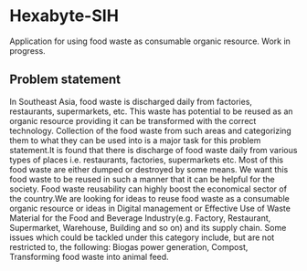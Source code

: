 # Hexabyte-SIH

Application for using food waste as consumable organic resource.
Work in progress.

## Problem statement
	
In Southeast Asia, food waste is discharged daily from factories, restaurants, supermarkets, etc. This waste has potential to be reused as an organic resource providing it can be transformed with the correct technology. Collection of the food waste from such areas and categorizing them to what they can be used into is a major task for this problem statement.It is found that there is discharge of food waste daily from various types of places i.e. restaurants, factories, supermarkets etc. Most of this food waste are either dumped or destroyed by some means. We want this food waste to be reused in such a manner that it can be helpful for the society. Food waste reusability can highly boost the economical sector of the country.We are looking for ideas to reuse food waste as a consumable organic resource or ideas in Digital management or Effective Use of Waste Material for the Food and Beverage Industry(e.g. Factory, Restaurant, Supermarket, Warehouse, Building and so on) and its supply chain. Some issues which could be tackled under this category include, but are not restricted to, the following: Biogas power generation, Compost, Transforming food waste into animal feed.
